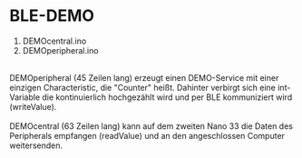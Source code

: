 # BLE-DEMO
1. DEMOcentral.ino<br>
2. DEMOperipheral.ino<br>
<br>
DEMOperipheral (45 Zeilen lang) erzeugt einen DEMO-Service mit einer einzigen Characteristic, die "Counter" heißt. Dahinter verbirgt sich eine int-Variable die kontinuierlich hochgezählt wird und per BLE kommuniziert wird (writeValue).<br>
<br>
DEMOcentral (63 Zeilen lang) kann auf dem zweiten Nano 33 die Daten des Peripherals empfangen (readValue) und an den angeschlossen Computer weitersenden.<br>
